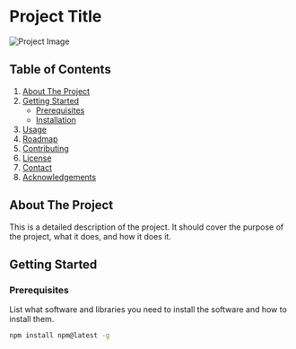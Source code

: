# Project Title

![Project Image](link-to-project-image)

## Table of Contents

1. [About The Project](#about-the-project)
2. [Getting Started](#getting-started)
    - [Prerequisites](#prerequisites)
    - [Installation](#installation)
3. [Usage](#usage)
4. [Roadmap](#roadmap)
5. [Contributing](#contributing)
6. [License](#license)
7. [Contact](#contact)
8. [Acknowledgements](#acknowledgements)

## About The Project

This is a detailed description of the project. It should cover the purpose of the project, what it does, and how it does it.

## Getting Started

### Prerequisites

List what software and libraries you need to install the software and how to install them.

```bash
npm install npm@latest -g

```